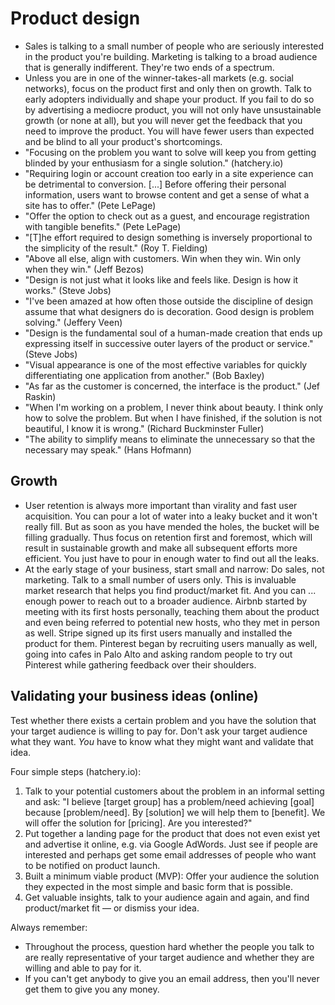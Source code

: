 # Product design

 * Sales is talking to a small number of people who are seriously interested in the product you're building. Marketing is talking to a broad audience that is generally indifferent. They're two ends of a spectrum.
 * Unless you are in one of the winner-takes-all markets (e.g. social networks), focus on the product first and only then on growth. Talk to early adopters individually and shape your product. If you fail to do so by advertising a mediocre product, you will not only have unsustainable growth (or none at all), but you will never get the feedback that you need to improve the product. You will have fewer users than expected and be blind to all your product's shortcomings.
 * "Focusing on the problem you want to solve will keep you from getting blinded by your enthusiasm for a single solution." (hatchery.io)
 * "Requiring login or account creation too early in a site experience can be detrimental to conversion. [...] Before offering their personal information, users want to browse content and get a sense of what a site has to offer." (Pete LePage)
 * "Offer the option to check out as a guest, and encourage registration with tangible benefits." (Pete LePage)
 * "[T]he effort required to design something is inversely proportional to the simplicity of the result." (Roy T. Fielding)
 * "Above all else, align with customers. Win when they win. Win only when they win." (Jeff Bezos)
 * "Design is not just what it looks like and feels like. Design is how it works." (Steve Jobs)
 * "I've been amazed at how often those outside the discipline of design assume that what designers do is decoration. Good design is problem solving." (Jeffery Veen)
 * "Design is the fundamental soul of a human-made creation that ends up expressing itself in successive outer layers of the product or service." (Steve Jobs)
 * "Visual appearance is one of the most effective variables for quickly differentiating one application from another." (Bob Baxley)
 * "As far as the customer is concerned, the interface is the product." (Jef Raskin)
 * "When I'm working on a problem, I never think about beauty. I think only how to solve the problem. But when I have finished, if the solution is not beautiful, I know it is wrong." (Richard Buckminster Fuller)
 * "The ability to simplify means to eliminate the unnecessary so that the necessary may speak." (Hans Hofmann)

## Growth

 * User retention is always more important than virality and fast user acquisition. You can pour a lot of water into a leaky bucket and it won't really fill. But as soon as you have mended the holes, the bucket will be filling gradually. Thus focus on retention first and foremost, which will result in sustainable growth and make all subsequent efforts more efficient. You just have to pour in enough water to find out all the leaks.
 * At the early stage of your business, start small and narrow: Do sales, not marketing. Talk to a small number of users only. This is invaluable market research that helps you find product/market fit. And you can ... enough power to reach out to a broader audience. Airbnb started by meeting with its first hosts personally, teaching them about the product and even being referred to potential new hosts, who they met in person as well. Stripe signed up its first users manually and installed the product for them. Pinterest began by recruiting users manually as well, going into cafes in Palo Alto and asking random people to try out Pinterest while gathering feedback over their shoulders.

## Validating your business ideas (online)

Test whether there exists a certain problem and you have the solution that your target audience is willing to pay for. Don't ask your target audience what they want. *You* have to know what they might want and validate that idea.

Four simple steps (hatchery.io):

 1. Talk to your potential customers about the problem in an informal setting and ask: "I believe [target group] has a problem/need achieving [goal] because [problem/need]. By [solution] we will help them to [benefit]. We will offer the solution for [pricing]. Are you interested?"
 2. Put together a landing page for the product that does not even exist yet and advertise it online, e.g. via Google AdWords. Just see if people are interested and perhaps get some email addresses of people who want to be notified on product launch.
 3. Built a minimum viable product (MVP): Offer your audience the solution they expected in the most simple and basic form that is possible.
 4. Get valuable insights, talk to your audience again and again, and find product/market fit — or dismiss your idea.

Always remember:

 * Throughout the process, question hard whether the people you talk to are really representative of your target audience and whether they are willing and able to pay for it.
 * If you can't get anybody to give you an email address, then you'll never get them to give you any money.

